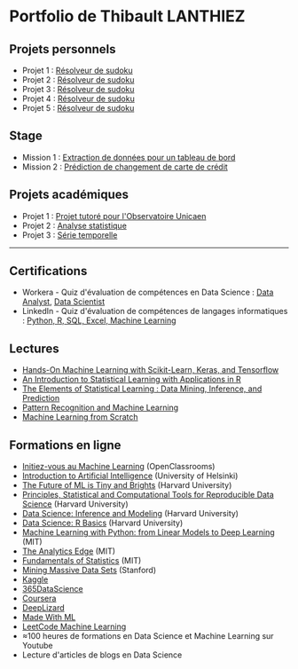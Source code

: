 # Portfolio de Thibault LANTHIEZ

## Projets personnels

* Projet 1 : [Résolveur de sudoku](https://github.com/ThibaultLanthiez/Resolveur-de-sudoku) 
* Projet 2 : [Résolveur de sudoku](https://github.com/ThibaultLanthiez/Resolveur-de-sudoku)
* Projet 3 : [Résolveur de sudoku](https://github.com/ThibaultLanthiez/Resolveur-de-sudoku)
* Projet 4 : [Résolveur de sudoku](https://github.com/ThibaultLanthiez/Resolveur-de-sudoku)
* Projet 5 : [Résolveur de sudoku](https://github.com/ThibaultLanthiez/Resolveur-de-sudoku)

## Stage

* Mission 1 : [Extraction de données pour un tableau de bord](https://github.com/ThibaultLanthiez/Resolveur-de-sudoku)
* Mission 2 : [Prédiction de changement de carte de crédit](https://github.com/ThibaultLanthiez/Resolveur-de-sudoku)

## Projets académiques

* Projet 1 : [Projet tutoré pour l'Observatoire Unicaen](https://github.com/ThibaultLanthiez/Resolveur-de-sudoku)
* Projet 2 : [Analyse statistique](https://github.com/ThibaultLanthiez/Resolveur-de-sudoku)
* Projet 3 : [Série temporelle](https://github.com/ThibaultLanthiez/Resolveur-de-sudoku)

-----

## Certifications

* Workera - Quiz d'évaluation de compétences en Data Science : [Data Analyst](https://workera.ai/candidates/certificate?identifier=Data%20Analyst), [Data Scientist](https://workera.ai/candidates/certificate?identifier=Data%20Scientist)
* LinkedIn - Quiz d'évaluation de compétences de langages informatiques : [Python, R, SQL, Excel, Machine Learning](https://www.linkedin.com/in/thibault-lanthiez-3b300b175/)

## Lectures

* [Hands-On Machine Learning with Scikit-Learn, Keras, and Tensorflow](https://www.amazon.fr/Hands-Machine-Learning-Scikit-learn-Tensorflow/dp/1492032646/ref=pd_lpo_14_t_0/258-0304242-3340961?_encoding=UTF8&pd_rd_i=1492032646&pd_rd_r=b7a34edd-de30-4d8f-8538-8877f20dce05&pd_rd_w=YJud1&pd_rd_wg=SescO&pf_rd_p=a9e8383d-b25d-45ec-acc2-a094dd781c31&pf_rd_r=A5E4EQYGHAPF83RPKMNT&psc=1&refRID=A5E4EQYGHAPF83RPKMNT)
* [An Introduction to Statistical Learning with Applications in R](http://faculty.marshall.usc.edu/gareth-james/ISL/)
* [The Elements of Statistical Learning : Data Mining, Inference, and Prediction](https://web.stanford.edu/~hastie/ElemStatLearn/)
* [Pattern Recognition and Machine Learning](https://www.microsoft.com/en-us/research/publication/pattern-recognition-machine-learning/)
* [Machine Learning from Scratch](https://dafriedman97.github.io/mlbook/content/introduction.html)

## Formations en ligne

* [Initiez-vous au Machine Learning](https://openclassrooms.com/fr/courses/4011851-initiez-vous-au-machine-learning) (OpenClassrooms)
* [Introduction to Artificial Intelligence](https://www.elementsofai.fr/) (University of Helsinki)
* [The Future of ML is Tiny and Brights](https://online-learning.harvard.edu/course/future-ml-tiny-and-bright?delta=0) (Harvard University)
* [Principles, Statistical and Computational Tools for Reproducible Data Science](https://online-learning.harvard.edu/course/principles-statistical-and-computational-tools-reproducible-data-science?delta=1) (Harvard University)
* [Data Science: Inference and Modeling](https://online-learning.harvard.edu/course/data-science-inference-and-modeling?delta=1) (Harvard University)
* [Data Science: R Basics](https://online-learning.harvard.edu/course/data-science-r-basics?delta=0) (Harvard University)
* [Machine Learning with Python: from Linear Models to Deep Learning](https://www.edx.org/course/machine-learning-with-python-from-linear-models-to) (MIT)
* [The Analytics Edge](https://www.edx.org/course/the-analytics-edge) (MIT)
* [Fundamentals of Statistics](https://www.edx.org/course/fundamentals-of-statistics) (MIT)
* [Mining Massive Data Sets](https://online.stanford.edu/courses/soe-ycs0007-mining-massive-data-sets) (Stanford)
* [Kaggle](https://www.kaggle.com/learn/overview)
* [365DataScience](https://365datascience.com/courses/)
* [Coursera](https://www.coursera.org/specializations/advanced-statistics-data-science#courses)
* [DeepLizard](https://deeplizard.com/)
* [Made With ML](https://madewithml.com/topics/)
* [LeetCode Machine Learning](https://leetcode.com/explore/learn/card/machine-learning-101/)
* ≈100 heures de formations en Data Science et Machine Learning sur Youtube
* Lecture d'articles de blogs en Data Science
